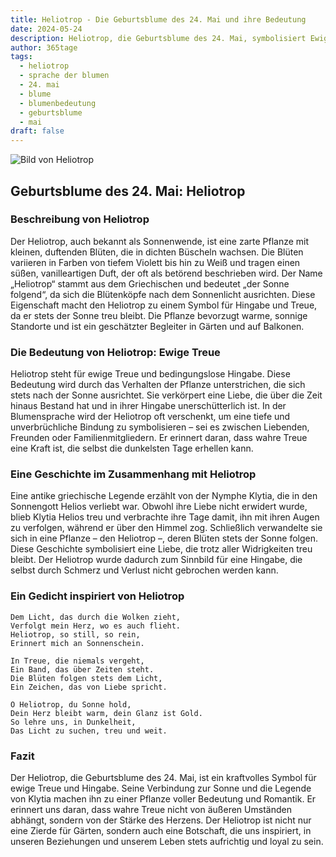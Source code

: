 ```yaml
---
title: Heliotrop - Die Geburtsblume des 24. Mai und ihre Bedeutung
date: 2024-05-24
description: Heliotrop, die Geburtsblume des 24. Mai, symbolisiert Ewige Treue. Erfahre mehr über ihre Geschichte, Bedeutung und Symbolik in der Sprache der Blumen.
author: 365tage
tags:
  - heliotrop
  - sprache der blumen
  - 24. mai
  - blume
  - blumenbedeutung
  - geburtsblume
  - mai
draft: false
---
```


![Bild von Heliotrop](https://cdn.pixabay.com/photo/2017/08/18/13/52/vanilla-flower-2655056_640.jpg#center)


## Geburtsblume des 24. Mai: Heliotrop

### Beschreibung von Heliotrop

Der Heliotrop, auch bekannt als Sonnenwende, ist eine zarte Pflanze mit kleinen, duftenden Blüten, die in dichten Büscheln wachsen. Die Blüten variieren in Farben von tiefem Violett bis hin zu Weiß und tragen einen süßen, vanilleartigen Duft, der oft als betörend beschrieben wird. Der Name „Heliotrop“ stammt aus dem Griechischen und bedeutet „der Sonne folgend“, da sich die Blütenköpfe nach dem Sonnenlicht ausrichten. Diese Eigenschaft macht den Heliotrop zu einem Symbol für Hingabe und Treue, da er stets der Sonne treu bleibt. Die Pflanze bevorzugt warme, sonnige Standorte und ist ein geschätzter Begleiter in Gärten und auf Balkonen.

### Die Bedeutung von Heliotrop: Ewige Treue

Heliotrop steht für ewige Treue und bedingungslose Hingabe. Diese Bedeutung wird durch das Verhalten der Pflanze unterstrichen, die sich stets nach der Sonne ausrichtet. Sie verkörpert eine Liebe, die über die Zeit hinaus Bestand hat und in ihrer Hingabe unerschütterlich ist. In der Blumensprache wird der Heliotrop oft verschenkt, um eine tiefe und unverbrüchliche Bindung zu symbolisieren – sei es zwischen Liebenden, Freunden oder Familienmitgliedern. Er erinnert daran, dass wahre Treue eine Kraft ist, die selbst die dunkelsten Tage erhellen kann.

### Eine Geschichte im Zusammenhang mit Heliotrop

Eine antike griechische Legende erzählt von der Nymphe Klytia, die in den Sonnengott Helios verliebt war. Obwohl ihre Liebe nicht erwidert wurde, blieb Klytia Helios treu und verbrachte ihre Tage damit, ihn mit ihren Augen zu verfolgen, während er über den Himmel zog. Schließlich verwandelte sie sich in eine Pflanze – den Heliotrop –, deren Blüten stets der Sonne folgen. Diese Geschichte symbolisiert eine Liebe, die trotz aller Widrigkeiten treu bleibt. Der Heliotrop wurde dadurch zum Sinnbild für eine Hingabe, die selbst durch Schmerz und Verlust nicht gebrochen werden kann.

### Ein Gedicht inspiriert von Heliotrop

```
Dem Licht, das durch die Wolken zieht,  
Verfolgt mein Herz, wo es auch flieht.  
Heliotrop, so still, so rein,  
Erinnert mich an Sonnenschein.  

In Treue, die niemals vergeht,  
Ein Band, das über Zeiten steht.  
Die Blüten folgen stets dem Licht,  
Ein Zeichen, das von Liebe spricht.  

O Heliotrop, du Sonne hold,  
Dein Herz bleibt warm, dein Glanz ist Gold.  
So lehre uns, in Dunkelheit,  
Das Licht zu suchen, treu und weit.  
```

### Fazit

Der Heliotrop, die Geburtsblume des 24. Mai, ist ein kraftvolles Symbol für ewige Treue und Hingabe. Seine Verbindung zur Sonne und die Legende von Klytia machen ihn zu einer Pflanze voller Bedeutung und Romantik. Er erinnert uns daran, dass wahre Treue nicht von äußeren Umständen abhängt, sondern von der Stärke des Herzens. Der Heliotrop ist nicht nur eine Zierde für Gärten, sondern auch eine Botschaft, die uns inspiriert, in unseren Beziehungen und unserem Leben stets aufrichtig und loyal zu sein.